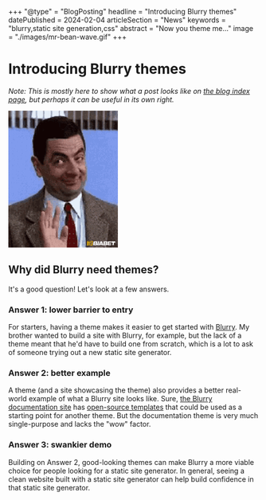 +++
"@type" = "BlogPosting"
headline = "Introducing Blurry themes"
datePublished = 2024-02-04
articleSection = "News"
keywords = "blurry,static site generation,css"
abstract = "Now you theme me..."
image = "./images/mr-bean-wave.gif"
+++

# Introducing Blurry themes

_Note: This is mostly here to show what a post looks like on [the blog index page](./index.md), but perhaps it can be useful in its own right._

![Mr. Bean waving](./images/mr-bean-wave.gif)

## Why did Blurry need themes?

It's a good question!
Let's look at a few answers.

### Answer 1: lower barrier to entry

For starters, having a theme makes it easier to get started with [Blurry](https://github.com/blurry-dev/blurry).
My brother wanted to build a site with Blurry, for example, but the lack of a theme meant that he'd have to build one from scratch, which is a lot to ask of someone trying out a new static site generator.

### Answer 2: better example

A theme (and a site showcasing the theme) also provides a better real-world example of what a Blurry site looks like.
Sure, [the Blurry documentation site](https://blurry-docs.netlify.app/) has [open-source templates](https://github.com/blurry-dev/blurry/tree/main/docs/templates) that could be used as a starting point for another theme.
But the documentation theme is very much single-purpose and lacks the "wow" factor.

### Answer 3: swankier demo

Building on Answer 2, good-looking themes can make Blurry a more viable choice for people looking for a static site generator.
In general, seeing a clean website built with a static site generator can help build confidence in that static site generator.
